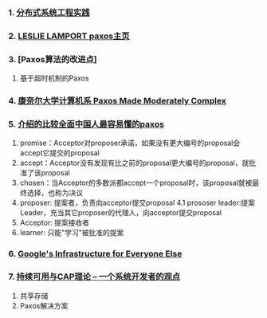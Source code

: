 ### 1. [分布式系统工程实践](http://docs.linuxtone.org/ebooks/Architecture/%E5%88%86%E5%B8%83%E5%BC%8F%E7%B3%BB%E7%BB%9F%E5%B7%A5%E7%A8%8B%E5%AE%9E%E8%B7%B5_taobao.pdf)

### 2. [LESLIE LAMPORT paxos主页](http://www.lamport.org/)

### 3. [Paxos算法的改进点]

1. 基于超时机制的Paxos

### 4. [康奈尔大学计算机系 Paxos Made Moderately Complex](http://paxos.systems/index.html)

### 5. [介绍的比较全面中国人最容易懂的paxos](http://blog.csdn.net/dellme99/article/details/14162159)

1. promise：Acceptor对proposer承诺，如果没有更大编号的proposal会accept它提交的proposal
2. accept：Acceptor没有发现有比之前的proposal更大编号的proposal，就批准了该proposal
3. chosen：当Acceptor的多数派都accept一个proposal时，该proposal就被最终选择，也称为决议
4. proposer: 提案者，负责向acceptor提交proposal
4.1 prososer leader:提案Leader，充当其它proposer的代理人，向acceptor提交proposal
5. Acceptor: 提案接收者
6. learner: 只能"学习"被批准的提案

### 6. [Google's Infrastructure for Everyone Else](https://github.com/GIFEE/GIFEE)

### 7. [持续可用与CAP理论 – 一个系统开发者的观点](https://yq.aliyun.com/articles/26616?spm=5176.100239.blogcont54371.22.CNYIu3)

1. 共享存储
3. Paxos解决方案


